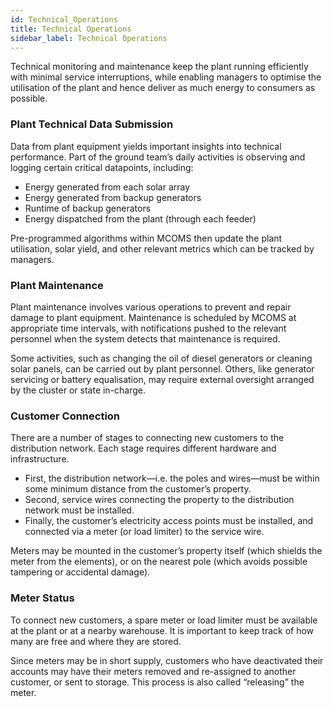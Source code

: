 ```yaml
---
id: Technical_Operations
title: Technical Operations
sidebar_label: Technical Operations
---
```


Technical monitoring and maintenance keep the plant running efficiently with minimal service interruptions, while enabling managers to optimise the utilisation of the plant and hence deliver as much energy to consumers as possible.

### Plant Technical Data Submission
Data from plant equipment yields important insights into technical performance. Part of the ground team’s daily activities is observing and logging certain critical datapoints, including:

* Energy generated from each solar array
* Energy generated from backup generators
* Runtime of backup generators
* Energy dispatched from the plant (through each feeder)

Pre-programmed algorithms within MCOMS then update the plant utilisation, solar yield, and other relevant metrics which can be tracked by managers.

### Plant Maintenance
Plant maintenance involves various operations to prevent and repair damage to plant equipment. Maintenance is scheduled by MCOMS at appropriate time intervals, with notifications pushed to the relevant personnel when the system detects that maintenance is required.

Some activities, such as changing the oil of diesel generators or cleaning solar panels, can be carried out by plant personnel. Others, like generator servicing or battery equalisation, may require external oversight arranged by the cluster or state in-charge.

### Customer Connection
There are a number of stages to connecting new customers to the distribution network. Each stage requires different hardware and infrastructure.

* First, the distribution network—i.e. the poles and wires—must be within some minimum distance from the customer’s property.
* Second, service wires connecting the property to the distribution network must be installed.
* Finally, the customer’s electricity access points must be installed, and connected via a meter (or load limiter) to the service wire.

Meters may be mounted in the customer’s property itself (which shields the meter from the elements), or on the nearest pole (which avoids possible tampering or accidental damage).

### Meter Status
To connect new customers, a spare meter or load limiter must be available at the plant or at a nearby warehouse. It is important to keep track of how many are free and where they are stored.

Since meters may be in short supply, customers who have deactivated their accounts may have their meters removed and re-assigned to another customer, or sent to storage. This process is also called “releasing” the meter.